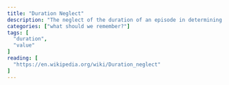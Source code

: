 ```yaml
---
title: "Duration Neglect"
description: "The neglect of the duration of an episode in determining its value."
categories: ["what should we remember?"]
tags: [
  "duration",
  "value"
]
reading: [
  "https://en.wikipedia.org/wiki/Duration_neglect"
]
---
```


